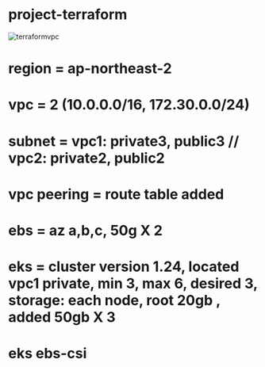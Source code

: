 # project-terraform
![terraformvpc](https://github.com/songmozzi/project-terraform/assets/110387825/2e254cb1-cc18-4647-832c-212c2e74041a)

# region = ap-northeast-2
# vpc = 2 (10.0.0.0/16, 172.30.0.0/24)
# subnet = vpc1: private3, public3 // vpc2: private2, public2
# vpc peering = route table added
# ebs = az a,b,c, 50g X 2
# eks = cluster version 1.24, located vpc1 private, min 3, max 6, desired 3, storage: each node, root 20gb , added 50gb X 3
# eks ebs-csi
